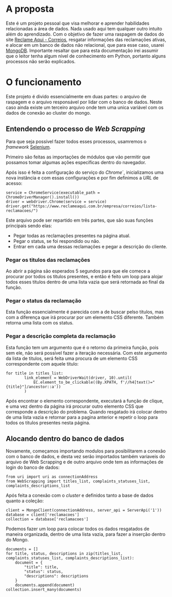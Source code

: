 # A proposta
Este é um projeto pessoal que visa melhorar e aprender habilidades relacionadas a área de dados. Nada usado aqui tem qualquer outro intuito além do aprendizado.
Com o objetivo de fazer uma raspagem de dados do site [Reclame Aqui - Correios](https://www.reclameaqui.com.br/empresa/correios/lista-reclamacoes/), resgatar informações das reclamações ativas, e alocar em um banco de dados não relacional, que para esse caso, usarei [MongoDB](https://www.mongodb.com/products/platform/cloud).
Importante resaltar que para esta documentação irei assumir que o leitor tenha algum nível de conhecimento em Python, portanto alguns processos não serão explicados.

# O funcionamento
Este projeto é divido essencialmente em duas partes: o arquivo de raspagem e o arquivo responsável por lidar com o banco de dados. Neste caso ainda existe um terceiro arquivo onde tem uma unica variável com os dados de conexão ao cluster do mongo.

## Entendendo o processo de *Web Scrapping*
Para que seja possível fazer todos esses processos, usamremos o *framework* [Selenium](https://www.selenium.dev).

Primeiro são feitas as importações de módulos que vão permitir que possamos tomar algumas ações específicas dentro do navegador.


Após isso é feita a configuração do serviço do *Chrome*´, inicializamos uma nova instância e com essas configurações e por fim definimos a *URL* de acesso:
```
service = ChromeService(executable_path = ChromeDriverManager().install())
driver = webdriver.Chrome(service = service)
driver.get("https://www.reclameaqui.com.br/empresa/correios/lista-reclamacoes/")
```

Este arquivo pode ser repartido em três partes, que são suas funções principais sendo elas:
- Pegar todas as reclamações presentes na página atual.
- Pegar o status, se foi respondido ou não.
- Entrar em cada uma dessas reclamações e pegar a descrição do cliente.

### Pegar os titulos das reclamações
Ao abrir a página são esperados 5 segundos para que ele comece a procurar por todos os titulos presentes, e então é feito um loop para alojar todos esses titulos dentro de uma lista vazia que será retornada ao final da função.

### Pegar o status da reclamação
Esta função essencialmente é parecida com a de buscar pelso titulos, mas com a diferença que irá procurar por um elemento CSS diferente. Também retorna uma lista com os status.

### Pegar a descrição completa da reclamação
Esta função tem um argumento que é o retorno da primeira função, pois sem ele, não será possível fazer a iteração necessária.
Com este argumento da lista de titulos, será feita uma procura de um elemento CSS correspondente com aquele titulo:
```
for title in titles_list:
        link_element = WebDriverWait(driver, 10).until(
            EC.element_to_be_clickable((By.XPATH, f'//h4[text()="{title}"]/ancestor::a'))
        )
```
Após encontrar o elemento correspondente, executará a função de clique, e uma vez dentro da página irá procurar outro elemento CSS que corresponde a descrição do problema.
Quando resgatado irá colocar dentro de uma lista vazia e retornar para a pagina anterior e repetir o loop para todos os titulos presentes nesta página.

## Alocando dentro do banco de dados
Novamente, começamos importando modulos para posibilitarem a conexão com o banco de dados, e desta vez serão importados também variaveis do arquivo de Web Scrapping e de outro arquivo onde tem as informações de login do banco de dados:
```
from uri import uri as connectionAddress
from WebScrapping import titles_list, complaints_statuses_list, complaints_descriptions_list
```
Após feita a conexão com o *cluster* e definidos tanto a base de dados quanto a coleção:
```
client = MongoClient(connectionAddress, server_api = ServerApi('1'))
database = client['reclamacoes']
collection = database['reclamacoes']
```
Podemos fazer um loop para colocar todos os dados resgatados de maneira organizada, dentro de uma lista vazia, para fazer a inserção dentro do Mongo.

```
documents = []
for title, status, descriptions in zip(titles_list, complaints_statuses_list, complaints_descriptions_list):
    document = {
        "title": title,
        "status": status,
        "descriptions": descriptions
    }
    documents.append(document)
collection.insert_many(documents)
```